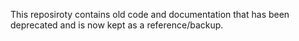 This reposiroty contains old code and documentation that has been deprecated and is now kept as a reference/backup.
